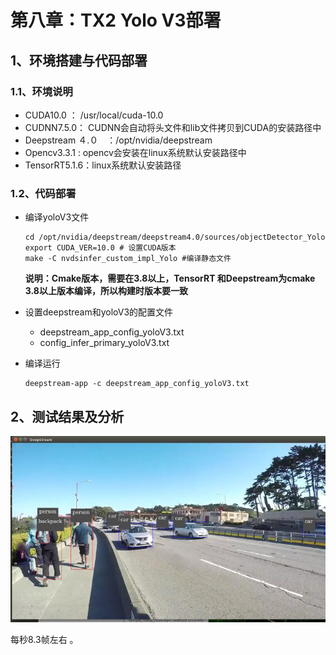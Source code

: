 # 第八章：TX2 Yolo V3部署

## 1、环境搭建与代码部署

### 1.1、环境说明

- CUDA10.0 ： /usr/local/cuda-10.0
- CUDNN7.5.0： CUDNN会自动将头文件和lib文件拷贝到CUDA的安装路径中
- Deepstream ４.０　：/opt/nvidia/deepstream
- Opencv3.3.1 : opencv会安装在linux系统默认安装路径中
- TensorRT5.1.6：linux系统默认安装路径

### 1.2、代码部署

- 编译yoloV3文件

  ```
  cd /opt/nvidia/deepstream/deepstream4.0/sources/objectDetector_Yolo
  export CUDA_VER=10.0 # 设置CUDA版本
  make -C nvdsinfer_custom_impl_Yolo #编译静态文件
  ```

  **说明：Cmake版本，需要在3.8以上，TensorRT 和Deepstream为cmake 3.8以上版本编译，所以构建时版本要一致**

- 设置deepstream和yoloV3的配置文件

  - deepstream_app_config_yoloV3.txt
  - config_infer_primary_yoloV3.txt

- 编译运行

  ```
  deepstream-app -c deepstream_app_config_yoloV3.txt
  ```

## 2、测试结果及分析

![](/Image/专业技能/TensorRT/yolo_test.jpg)

每秒8.3帧左右 。